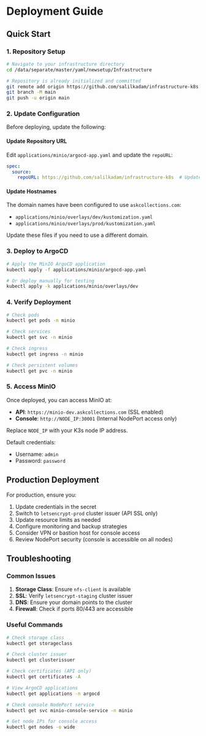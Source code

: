 # Deployment Guide

## Quick Start

### 1. Repository Setup
```bash
# Navigate to your infrastructure directory
cd /data/separate/master/yaml/newsetup/Infrastructure

# Repository is already initialized and committed
git remote add origin https://github.com/salilkadam/infrastructure-k8s.git
git branch -M main
git push -u origin main
```

### 2. Update Configuration

Before deploying, update the following:

#### Update Repository URL
Edit `applications/minio/argocd-app.yaml` and update the `repoURL`:
```yaml
spec:
  source:
    repoURL: https://github.com/salilkadam/infrastructure-k8s  # Update this
```

#### Update Hostnames
The domain names have been configured to use `askcollections.com`:
- `applications/minio/overlays/dev/kustomization.yaml`
- `applications/minio/overlays/prod/kustomization.yaml`

Update these files if you need to use a different domain.

### 3. Deploy to ArgoCD

```bash
# Apply the MinIO ArgoCD application
kubectl apply -f applications/minio/argocd-app.yaml

# Or deploy manually for testing
kubectl apply -k applications/minio/overlays/dev
```

### 4. Verify Deployment

```bash
# Check pods
kubectl get pods -n minio

# Check services
kubectl get svc -n minio

# Check ingress
kubectl get ingress -n minio

# Check persistent volumes
kubectl get pvc -n minio
```

### 5. Access MinIO

Once deployed, you can access MinIO at:
- **API**: `https://minio-dev.askcollections.com` (SSL enabled)
- **Console**: `http://NODE_IP:30001` (Internal NodePort access only)

Replace `NODE_IP` with your K3s node IP address.

Default credentials:
- Username: `admin`
- Password: `password`

## Production Deployment

For production, ensure you:
1. Update credentials in the secret
2. Switch to `letsencrypt-prod` cluster issuer (API SSL only)
3. Update resource limits as needed
4. Configure monitoring and backup strategies
5. Consider VPN or bastion host for console access
6. Review NodePort security (console is accessible on all nodes)

## Troubleshooting

### Common Issues
1. **Storage Class**: Ensure `nfs-client` is available
2. **SSL**: Verify `letsencrypt-staging` cluster issuer
3. **DNS**: Ensure your domain points to the cluster
4. **Firewall**: Check if ports 80/443 are accessible

### Useful Commands
```bash
# Check storage class
kubectl get storageclass

# Check cluster issuer
kubectl get clusterissuer

# Check certificates (API only)
kubectl get certificates -A

# View ArgoCD applications
kubectl get applications -n argocd

# Check console NodePort service
kubectl get svc minio-console-service -n minio

# Get node IPs for console access
kubectl get nodes -o wide
``` 